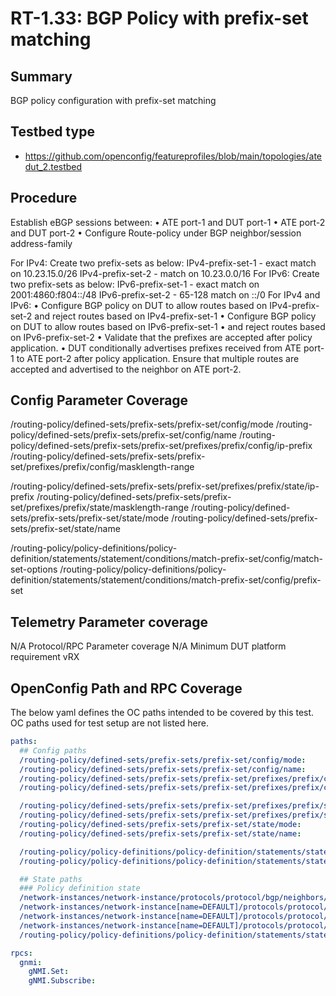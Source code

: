 # RT-1.33: BGP Policy with prefix-set matching

## Summary

BGP policy configuration with prefix-set matching

## Testbed type

*   https://github.com/openconfig/featureprofiles/blob/main/topologies/atedut_2.testbed

## Procedure
Establish eBGP sessions between:
	•	ATE port-1 and DUT port-1
	•	ATE port-2 and DUT port-2
	•	Configure Route-policy under BGP neighbor/session address-family

For IPv4:
Create two prefix-sets as below:
IPv4-prefix-set-1  - exact match on 10.23.15.0/26
IPv4-prefix-set-2  - match on 10.23.0.0/16
For IPv6:
Create two prefix-sets as below:
IPv6-prefix-set-1  - exact match on 2001:4860:f804::/48
IPv6-prefix-set-2  - 65-128 match on ::/0
For IPv4 and IPv6:
	•	Configure BGP policy on DUT to allow routes based on IPv4-prefix-set-2 and reject routes based on IPv4-prefix-set-1 
	•	Configure BGP policy on DUT to allow routes based on IPv6-prefix-set-1
	•	and reject routes based on IPv6-prefix-set-2 
	•	Validate that the prefixes are accepted after policy application.
	•	DUT conditionally advertises prefixes received from ATE port-1 to ATE port-2 after policy application. Ensure that multiple routes are accepted and advertised to the neighbor on ATE port-2.

## Config Parameter Coverage
/routing-policy/defined-sets/prefix-sets/prefix-set/config/mode
/routing-policy/defined-sets/prefix-sets/prefix-set/config/name
/routing-policy/defined-sets/prefix-sets/prefix-set/prefixes/prefix/config/ip-prefix
/routing-policy/defined-sets/prefix-sets/prefix-set/prefixes/prefix/config/masklength-range

/routing-policy/defined-sets/prefix-sets/prefix-set/prefixes/prefix/state/ip-prefix
/routing-policy/defined-sets/prefix-sets/prefix-set/prefixes/prefix/state/masklength-range
/routing-policy/defined-sets/prefix-sets/prefix-set/state/mode
/routing-policy/defined-sets/prefix-sets/prefix-set/state/name

/routing-policy/policy-definitions/policy-definition/statements/statement/conditions/match-prefix-set/config/match-set-options
/routing-policy/policy-definitions/policy-definition/statements/statement/conditions/match-prefix-set/config/prefix-set

## Telemetry Parameter coverage
N/A
Protocol/RPC Parameter coverage
N/A
Minimum DUT platform requirement
vRX

## OpenConfig Path and RPC Coverage

The below yaml defines the OC paths intended to be covered by this test. OC
paths used for test setup are not listed here.

```yaml 
paths:
  ## Config paths
  /routing-policy/defined-sets/prefix-sets/prefix-set/config/mode:
  /routing-policy/defined-sets/prefix-sets/prefix-set/config/name:
  /routing-policy/defined-sets/prefix-sets/prefix-set/prefixes/prefix/config/ip-prefix:
  /routing-policy/defined-sets/prefix-sets/prefix-set/prefixes/prefix/config/masklength-range:

  /routing-policy/defined-sets/prefix-sets/prefix-set/prefixes/prefix/state/ip-prefix:
  /routing-policy/defined-sets/prefix-sets/prefix-set/prefixes/prefix/state/masklength-range:
  /routing-policy/defined-sets/prefix-sets/prefix-set/state/mode:
  /routing-policy/defined-sets/prefix-sets/prefix-set/state/name:

  /routing-policy/policy-definitions/policy-definition/statements/statement/conditions/match-prefix-set/config/match-set-options:
  /routing-policy/policy-definitions/policy-definition/statements/statement/conditions/match-prefix-set/config/prefix-set:

  ## State paths
  ### Policy definition state
  /network-instances/network-instance/protocols/protocol/bgp/neighbors/neighbor/state/session-state:
  /network-instances/network-instance[name=DEFAULT]/protocols/protocol/bgp/neighbors/neighbor/afi-safis/afi-safi/state/prefixes/installed:
  /network-instances/network-instance[name=DEFAULT]/protocols/protocol/bgp/neighbors/neighbor/afi-safis/afi-safi/state/prefixes/received-pre-policy:
  /network-instances/network-instance[name=DEFAULT]/protocols/protocol/bgp/neighbors/neighbor/afi-safis/afi-safi/state/prefixes/sent:
  /routing-policy/policy-definitions/policy-definition/statements/statement/state/name:

rpcs:
  gnmi:
    gNMI.Set:
    gNMI.Subscribe:
```
